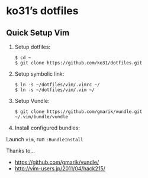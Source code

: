 # ko31’s dotfiles

## Quick Setup Vim

1. Setup dotfiles:

    ```
    $ cd ~
    $ git clone https://github.com/ko31/dotfiles.git
    ```

2. Setup symbolic link:

    ```
    $ ln -s ~/dotfiles/vim/.vimrc ~/
    $ ln -s ~/dotfiles/vim/.vim ~/
    ```

3. Setup Vundle:

    ```
    $ git clone https://github.com/gmarik/vundle.git ~/.vim/bundle/vundle
    ```

4. Install configured bundles:

Launch `vim`, run `:BundleInstall` 

Thanks to...

* https://github.com/gmarik/vundle/
* http://vim-users.jp/2011/04/hack215/
